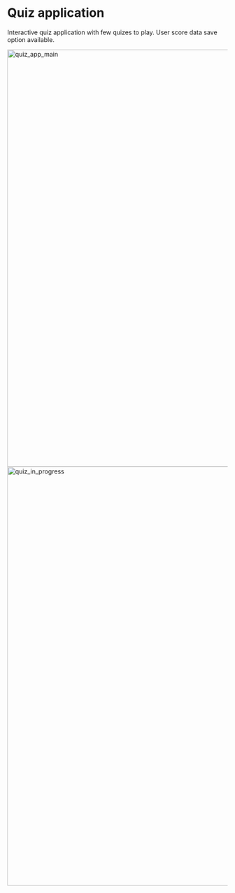# Quiz application
Interactive quiz application with few quizes to play. User score data save option available.

<img width="953" alt="quiz_app_main" src="https://user-images.githubusercontent.com/77678424/180502262-15f345c5-d244-40d8-982b-e82a05822acf.png">
<img width="957" alt="quiz_in_progress" src="https://user-images.githubusercontent.com/77678424/180502264-7837a85d-8c1f-43fe-ace1-74340e5ec027.png">
